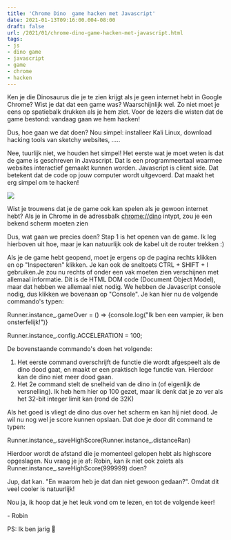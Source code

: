 ```yaml
---
title: 'Chrome Dino  game hacken met Javascript'
date: 2021-01-13T09:16:00.004-08:00
draft: false
url: /2021/01/chrome-dino-game-hacken-met-javascript.html
tags: 
- js
- dino game
- javascript
- game
- chrome
- hacken
---
```


Ken je die Dinosaurus die je te zien krijgt als je geen internet hebt in Google Chrome? Wist je dat dat een game was? Waarschijnlijk wel. Zo niet moet je eens op spatiebalk drukken als je hem ziet. Voor de lezers die wisten dat de game bestond: vandaag gaan we hem hacken!

Dus, hoe gaan we dat doen? Nou simpel: installeer Kali Linux, download hacking tools van sketchy websites, .....

Nee, tuurlijk niet, we houden het simpel! Het eerste wat je moet weten is dat de game is geschreven in Javascript. Dat is een programmeertaal waarmee websites interactief gemaakt kunnen worden. Javascript is client side. Dat betekent dat de code op jouw computer wordt uitgevoerd. Dat maakt het erg simpel om te hacken!

[![](https://1.bp.blogspot.com/-NC27jatgu8c/X_8q1NlipjI/AAAAAAAAJ5o/ZrKi86sTDaMSg3QRB6mYLPgxc6F-Fp22QCLcBGAsYHQ/s320/unnamed.jpg)](https://1.bp.blogspot.com/-NC27jatgu8c/X_8q1NlipjI/AAAAAAAAJ5o/ZrKi86sTDaMSg3QRB6mYLPgxc6F-Fp22QCLcBGAsYHQ/s640/unnamed.jpg)

Wist je trouwens dat je de game ook kan spelen als je gewoon internet hebt? Als je in Chrome in de adressbalk [chrome://dino](chrome://dino) intypt, zou je een bekend scherm moeten zien

Dus, wat gaan we precies doen? Stap 1 is het openen van de game. Ik leg hierboven uit hoe, maar je kan natuurlijk ook de kabel uit de router trekken :)

Als je de game hebt geopend, moet je ergens op de pagina rechts klikken en op "Inspecteren" klikken. Je kan ook de sneltoets CTRL + SHIFT + I gebruiken.Je zou nu rechts of onder een vak moeten zien verschijnen met allemaal informatie. Dit is de HTML DOM code (Document Object Model), maar dat hebben we allemaal niet nodig. We hebben de Javascript console nodig, dus klikken we bovenaan op "Console". Je kan hier nu de volgende commando's typen:

Runner.instance\_.gameOver = () => {console.log("Ik ben een vampier, ik ben onsterfelijk!")}

Runner.instance\_.config.ACCELERATION = 100;  

De bovenstaande commando's doen het volgende:

1.  Het eerste command overschrijft de functie die wordt afgespeelt als de dino dood gaat, en maakt er een praktisch lege functie van. Hierdoor kan de dino niet meer dood gaan.
2.  Het 2e command stelt de snelheid van de dino in (of eigenlijk de versnelling). Ik heb hem hier op 100 gezet, maar ik denk dat je zo ver als het 32-bit integer limit kan (rond de 32K)

Als het goed is vliegt de dino dus over het scherm en kan hij niet dood. Je wil nu nog wel je score kunnen opslaan. Dat doe je door dit command te typen: 

Runner.instance\_.saveHighScore(Runner.instance\_.distanceRan)

Hierdoor wordt de afstand die je momenteel gelopen hebt als highscore opgeslagen. Nu vraag je je af: Robin, kan ik niet ook zoiets als Runner.instance\_.saveHighScore(999999) doen?

Jup, dat kan. "En waarom heb je dat dan niet gewoon gedaan?". Omdat dit veel cooler is natuurlijk!

Nou ja, ik hoop dat je het leuk vond om te lezen, en tot de volgende keer!

\- Robin

PS: Ik ben jarig 🥳